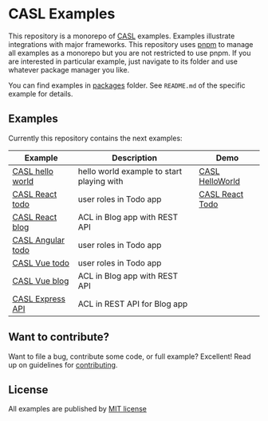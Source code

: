 # CASL Examples

This repository is a monorepo of [CASL](https://github.com/stalniy/casl) examples. Examples illustrate integrations with major frameworks. This repository uses [pnpm](https://pnpm.js.org/) to manage all examples as a monorepo but you are not restricted to use pnpm. If you are interested in particular example, just navigate to its folder and use whatever package manager you like.

You can find examples in [packages](./packages) folder. See `README.md` of the specific example for details.

## Examples

Currently this repository contains the next examples:

| Example                                      |  Description                              | Demo      |
|----------------------------------------------|-------------------------------------------|-----------|
| [CASL hello world](./packages/hello-world)   | hello world example to start playing with | [CASL HelloWorld]          |
| [CASL React todo](./packages/react-todo)     | user roles in Todo app | [CASL React Todo] |
| [CASL React blog](./packages/react-blog)     | ACL in Blog app  with REST API |  |
| [CASL Angular todo](./packages/angular-todo) | user roles in Todo app |  |
| [CASL Vue todo](./packages/vue-todo)         | user roles in Todo app |  |
| [CASL Vue blog](./packages/vue-blog)  | ACL in Blog app with REST API |  |
| [CASL Express API](./packages/express-blog)  | ACL in REST API for Blog app |  |

[CASL HelloWorld]: https://codesandbox.io/s/github/stalniy/casl-examples/tree/master/packages/hello-world
[CASL React Todo]: https://codesandbox.io/s/github/stalniy/casl-examples/tree/master/packages/react-todo


## Want to contribute?

Want to file a bug, contribute some code, or full example? Excellent! Read up on guidelines for [contributing].

[contributing]: https://github.com/stalniy/casl/blob/master/CONTRIBUTING.md

## License

All examples are published by [MIT license](./LICENSE)
